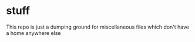# stuff

This repo is just a dumping ground for miscellaneous files which don't have a home anywhere else
